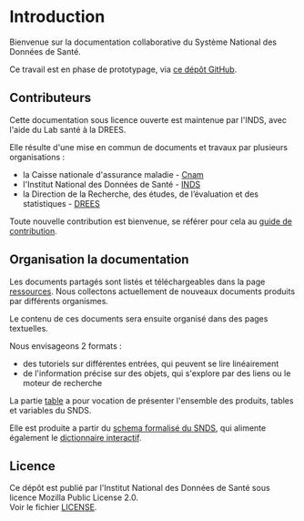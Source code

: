 # Introduction
<!-- SPDX-License-Identifier: MPL-2.0 -->

Bienvenue sur la documentation collaborative du Système National des Données de Santé.

Ce travail est en phase de prototypage, via [ce dépôt GitHub](https://github.com/indsante/Documentation-SNDS).


## Contributeurs 

Cette documentation sous licence ouverte est maintenue par l'INDS, avec l'aide du Lab santé à la DREES.

Elle résulte d'une mise en commun de documents et travaux par plusieurs organisations :
- la Caisse nationale d'assurance maladie - [Cnam](https://www.ameli.fr/)
- l'Institut National des Données de Santé - [INDS](https://www.indsante.fr/)
- la Direction de la Recherche, des études, de l’évaluation et des statistiques - 
[DREES](https://drees.solidarites-sante.gouv.fr/etudes-et-statistiques/la-drees/)

Toute nouvelle contribution est bienvenue,
se référer pour cela au [guide de contribution](/documentation/contribuer.html). 


## Organisation la documentation

Les documents partagés sont listés et téléchargeables dans la page [ressources](/documentation/ressources). 
Nous collectons actuellement de nouveaux documents produits par différents organismes.

Le contenu de ces documents sera ensuite organisé dans des pages textuelles. 

Nous envisageons 2 formats :
- des tutoriels sur différentes entrées, qui peuvent se lire linéairement
- de l'information précise sur des objets, qui s'explore par des liens ou le moteur de recherche 

La partie [table](/tables) a pour vocation de présenter l'ensemble des produits, tables et variables du SNDS. 

Elle est produite a partir du [schema formalisé du SNDS](https://gitlab.com/SNDS/schema-snds), qui alimente également le [dictionnaire interactif](http://dico-snds.health-data-hub.fr/).


## Licence

Ce dépôt est publié par l'Institut National des Données de Santé sous
licence Mozilla Public License 2.0.  
Voir le fichier [LICENSE](https://github.com/indsante/Documentation-SNDS/blob/master/LICENSE).